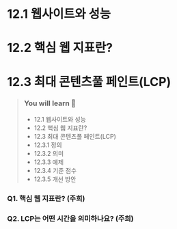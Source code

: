 # 12.1 웹사이트와 성능
# 12.2 핵심 웹 지표란?
# 12.3 최대 콘텐츠풀 페인트(LCP)

> ### You will learn 📝
>
>- 12.1 웹사이트와 성능
>- 12.2 핵심 웹 지표란?
>- 12.3 최대 콘텐츠풀 페인트(LCP)
>- 12.3.1 정의
>- 12.3.2 의미
>- 12.3.3 예제
>- 12.3.4 기준 점수
>- 12.3.5 개선 방안


### Q1. 핵심 웹 지표란? (주희)

### Q2. LCP는 어떤 시간을 의미하나요? (주희)
